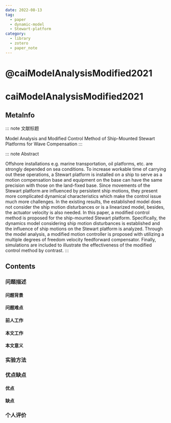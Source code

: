 ```yaml
---
date: 2022-08-13
tag:
  - paper
  - dynamic-model
  - Stewart-platform
category:
  - library
  - zotero
  - paper_note
---
```


# @caiModelAnalysisModified2021

# caiModelAnalysisModified2021

## MetaInfo

::: note 文献标题

 Model Analysis and Modified Control Method of Ship-Mounted Stewart Platforms for Wave Compensation
:::

::: note Abstract

Offshore installations e.g. marine transportation, oil platforms, etc. are strongly depended on sea conditions. To increase workable time of carrying out these operations, a Stewart platform is installed on a ship to serve as a motion compensation base and equipment on the base can have the same precision with those on the land-fixed base. Since movements of the Stewart platform are influenced by persistent ship motions, they present more complicated dynamical characteristics which make the control issue much more challenges. In the existing results, the established model does not consider the ship motion disturbances or is a linearized model, besides, the actuator velocity is also needed. In this paper, a modified control method is proposed for the ship-mounted Stewart platform. Specifically, the dynamics model considering ship motion disturbances is established and the influence of ship motions on the Stewart platform is analyzed. Through the model analysis, a modified motion controller is proposed with utilizing a multiple degrees of freedom velocity feedforward compensator. Finally, simulations are included to illustrate the effectiveness of the modified control method by contrast.
:::


## Contents

### 问题描述

#### 问题背景

#### 问题难点

#### 前人工作

#### 本文工作

#### 本文意义

### 实验方法


### 优点缺点

#### 优点

#### 缺点

### 个人评价
